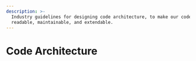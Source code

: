 ```yaml
---
description: >-
  Industry guidelines for designing code architecture, to make our code clean,
  readable, maintainable, and extendable.
---
```


# Code Architecture

